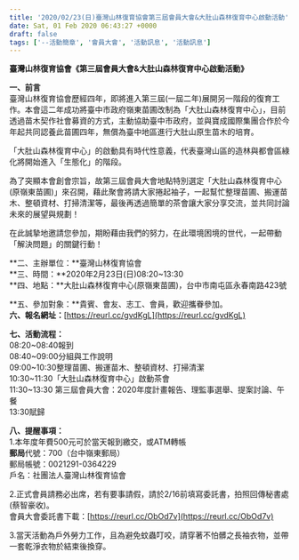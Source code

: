 ```yaml
---
title: '2020/02/23(日)臺灣山林復育協會第三屆會員大會&大肚山森林復育中心啟動活動'
date: Sat, 01 Feb 2020 06:43:27 +0000
draft: false
tags: ['--活動簡章', '會員大會', '活動訊息', '活動訊息']
---
```


**臺灣山林復育協會《第三屆會員大會&大肚山森林復育中心啟動活動》**  
  
**一、前言**  
臺灣山林復育協會歷經四年，即將進入第三屆(一屆二年)展開另一階段的復育工作。本會這二年成功將臺中市政府嶺東苗圃改制為「大肚山森林復育中心」，目前透過苗木契作社會募資的方式，主動協助臺中市政府，並與寶成國際集團合作於今年起共同認養此苗圃四年，無償為臺中地區進行大肚山原生苗木的培育。

「大肚山森林復育中心」的啟動具有時代性意義，代表臺灣山區的造林與都會區綠化將開始進入「生態化」的階段。

為了突顯本會創會宗旨，故第三屆會員大會地點特別選定「大肚山森林復育中心(原嶺東苗圃)」來召開，藉此聚會將請大家捲起袖子，一起幫忙整理苗圃、搬運苗木、整頓資材、打掃清潔等，最後再透過簡單的茶會讓大家分享交流，並共同討論未來的展望與規劃！

在此誠摯地邀請您參加，期盼藉由我們的努力，在此環境困境的世代，一起帶動「解決問題」的關鍵行動！

**二、主辦單位：**臺灣山林復育協會  
**三、時間：**2020年2月23日(日)08:20~13:30  
**四、地點：**大肚山森林復育中心(原嶺東苗圃)，台中市南屯區永春南路423號

**五、參加對象：**貴賓、會友、志工、會員，歡迎攜眷參加。  
**六、報名網址：**[https://reurl.cc/gvdKgL](https://reurl.cc/gvdKgL)

**七、活動流程：**  
08:20~08:40報到  
08:40~09:00分組與工作說明  
09:00~10:30整理苗圃、搬運苗木、整頓資材、打掃清潔  
10:30~11:30「大肚山森林復育中心」啟動茶會  
11:30~13:30 第三屆會員大會：2020年度計畫報告、理監事選舉、提案討論、午餐  
13:30賦歸

**八、提醒事項：**  
1.本年度年費500元可於當天報到繳交，或ATM轉帳  
**郵局**代號：700（台中嶺東郵局）  
郵局帳號：0021291-0364229  
戶名：社團法人臺灣山林復育協會

2.正式會員請務必出席，若有要事請假，請於2/16前填寫委託書，拍照回傳秘書處(蔡智豪收)。  
會員大會委託書下載：[https://reurl.cc/ObOd7v](https://reurl.cc/ObOd7v)

3.當天活動為戶外勞力工作，且為避免蚊蟲叮咬，請穿著不怕髒之長袖衣物，並帶一套乾淨衣物於結束後換穿。